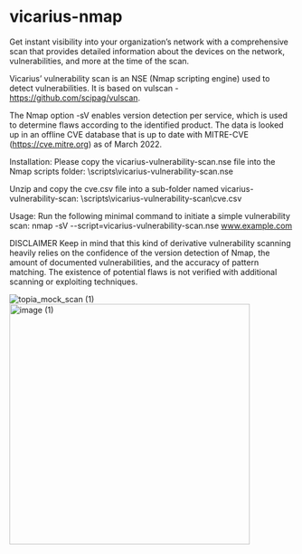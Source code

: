 # vicarius-nmap

Get instant visibility into your organization’s network with a comprehensive scan that provides detailed information about the devices on the network, vulnerabilities, and more at the time of the scan. 

Vicarius’ vulnerability scan is an NSE (Nmap scripting engine) used to detect vulnerabilities. It is based on vulscan - https://github.com/scipag/vulscan. 

The Nmap option -sV enables version detection per service, which is used to determine flaws according to the identified product. The data is looked up in an offline CVE database that is up to date with MITRE-CVE (https://cve.mitre.org) as of March 2022.

Installation:
Please copy the vicarius-vulnerability-scan.nse file into the Nmap scripts folder:
\scripts\vicarius-vulnerability-scan.nse

Unzip and copy the cve.csv file into a sub-folder named vicarius-vulnerability-scan:
\scripts\vicarius-vulnerability-scan\cve.csv

Usage:
Run the following minimal command to initiate a simple vulnerability scan:
nmap -sV --script=vicarius-vulnerability-scan.nse www.example.com

DISCLAIMER
Keep in mind that this kind of derivative vulnerability scanning heavily relies on the confidence of the version detection of Nmap, the amount of documented vulnerabilities, and the accuracy of pattern matching. The existence of potential flaws is not verified with additional scanning or exploiting techniques.

![topia_mock_scan (1)](https://user-images.githubusercontent.com/46711777/164996050-3c871d7d-8c74-4211-b3fd-6e239346dcda.png)
<img width="425" alt="image (1)" src="https://user-images.githubusercontent.com/46711777/164996067-556c5626-254f-45ac-be98-3a2323c681d3.png">
